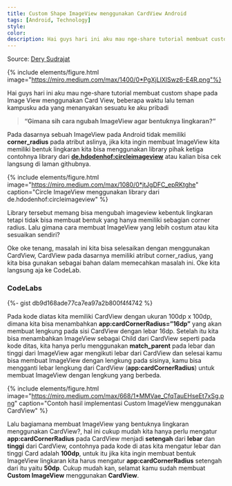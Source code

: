 ```yaml
---
title: Custom Shape ImageView menggunakan CardView Android
tags: [Android, Technology]
style: 
color: 
description: Hai guys hari ini aku mau nge-share tutorial membuat custom shape pada Image View menggunakan Card View, beberapa waktu lalu teman kampusku ada yang menanyakan sesuatu ke aku pribadi “Gimana sih cara ngubah ImageView agar bentuknya lingkaran?”
---
```


Source: [Dery Sudrajat](https://medium.com/@dery.io/custom-shape-imageview-menggunakan-cardview-android-4bba93884bf9)

{% include elements/figure.html image="https://miro.medium.com/max/1400/0*PgXjLIXlSwz6-E4R.png"%}

Hai guys hari ini aku mau nge-share tutorial membuat custom shape pada Image View menggunakan Card View, beberapa waktu lalu teman kampusku ada yang menanyakan sesuatu ke aku pribadi

> **“Gimana sih cara ngubah ImageView agar bentuknya lingkaran?”**

Pada dasarnya sebuah ImageView pada Android tidak memiliki **corner_radius** pada atribut aslinya, jika kita ingin membuat ImageView kita memiliki bentuk lingkaran kita bisa menggunakan library pihak ketiga contohnya library dari **[de.hdodenhof:circleimageview](https://github.com/hdodenhof/CircleImageView)** atau kalian bisa cek langsung di laman githubnya.

{% include elements/figure.html image="https://miro.medium.com/max/1080/0*jtJgDFC_epRKtghe" caption="Circle ImageView menggunakan library dari de.hdodenhof:circleimageview" %}

Library tersebut memang bisa mengubah imageview kebentuk lingkaran tetapi tidak bisa membuat bentuk yang hanya memiliki sebagian corner radius. Lalu gimana cara membuat ImageView yang lebih costum atau kita sesuaikan sendiri?

Oke oke tenang, masalah ini kita bisa selesaikan dengan menggunakan CardView, CardView pada dasarnya memiliki atribut corner_radius, yang kita bisa gunakan sebagai bahan dalam memecahkan masalah ini. Oke kita langsung aja ke CodeLab.

### CodeLabs

{%- gist db9d168ade77ca7ea97a2b800f4f4742 %}

Pada kode diatas kita memiliki CardView dengan ukuran 100dp x 100dp, dimana kita bisa menambahkan **app:cardCornerRadius=”16dp”** yang akan membuat lengkung pada sisi CardView dengan lebar 16dp. Setelah itu kita bisa menambahkan ImageView sebagai Child dari CardView seperti pada kode ditas, kita hanya perlu menggunakan **match_parent** pada lebar dan tinggi dari ImageView agar mengikuti lebar dari CardView dan selesai kamu bisa membuat ImageView dengan lengkung pada sisinya, kamu bisa mengganti lebar lengkung dari CardView (**app:cardCornerRadius**) untuk membuat ImageView dengan lengkung yang berbeda.

{% include elements/figure.html image="https://miro.medium.com/max/668/1*MMVae_CfqTauEHseEt7xSg.png" caption="Contoh hasil implementasi Custom ImageView menggunakan CardView" %}

Lalu bagiamana membuat ImageView yang bentuknya lingkaran menggunakan CardView?, hal ini cukup mudah kita hanya perlu mengatur **app:cardCornerRadius** pada CardView menjadi **setengah** dari **lebar** dan **tinggi** dari CardView, contohnya pada kode di atas kita mengatur lebar dan tinggi Card adalah **100dp**, untuk itu jika kita ingin membuat bentuk ImageView lingkaran kita harus mengatur **app:cardCornerRadius** setengah dari itu yaitu **50dp**. Cukup mudah kan, selamat kamu sudah membuat **Custom ImageView** menggunakan **CardView**.